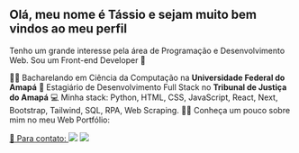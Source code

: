 ## Olá, meu nome é Tássio e sejam muito bem vindos ao meu perfil 

Tenho um grande interesse pela área de Programação e Desenvolvimento Web. Sou um Front-end Developer 🎨

👨‍🎓 Bacharelando em Ciência da Computação na **Universidade Federal do Amapá** 
🏢 Estagiário de Desenvolvimento Full Stack no **Tribunal de Justiça do Amapá**
💻 Minha stack: Python, HTML, CSS, JavaScript, React, Next, Bootstrap, Tailwind, SQL, RPA, Web Scraping.
👨‍💻 Conheça um pouco sobre mim no meu Web Portfólio: <a href="https://26tassiofernandes.github.io/porfolio/" target="_blank">

💬 Para contato:
 <a href="https://www.linkedin.com/in/tassiofernandes26/" target="_blank"><img src="https://img.shields.io/badge/-LinkedIn-%230077B5?style=for-the-badge&logo=linkedin&logoColor=white" target="_blank"></a>
 <a href="https://www.instagram.com/26tassio/" target="_blank"><img src="https://img.shields.io/badge/Instagram-E4405F?style=for-the-badge&logo=instagram&logoColor=white" target="_blank"></a>

